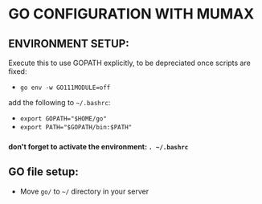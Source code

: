 # GO CONFIGURATION WITH MUMAX
## ENVIRONMENT SETUP:
Execute this to use GOPATH explicitly, to be depreciated once scripts are fixed:
- `go env -w GO111MODULE=off`

add the following to `~/.bashrc`:
- `export GOPATH="$HOME/go"`
- `export PATH="$GOPATH/bin:$PATH"`
###
**don't forget to activate the environment: `. ~/.bashrc`**

## GO file setup:
- Move `go/` to `~/` directory in your server
